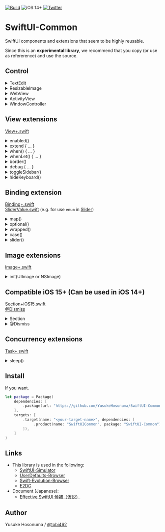 [![Build](https://github.com/YusukeHosonuma/SwiftUI-Common/actions/workflows/main.yml/badge.svg)](https://github.com/YusukeHosonuma/SwiftUI-Common/actions/workflows/main.yml)
![iOS 14+](https://img.shields.io/badge/iOS-14+-4BC51D.svg?style=flat)
[![Twitter](https://img.shields.io/twitter/url?style=social&url=https%3A%2F%2Ftwitter.com%2Ftobi462)](https://twitter.com/tobi462)

# SwiftUI-Common

SwiftUI components and extensions that seem to be highly reusable.

Since this is an **experimental library**, we recommend that you copy (or use as refererence) and use the source.

## Control

<details>
<summary>TextEdit</summary>

[TextEdit.swift](https://github.com/YusukeHosonuma/SwiftUI-Common/blob/main/Sources/SwiftUICommon/View/TextEdit.swift) (add placeholder to [TextEditor](https://developer.apple.com/documentation/swiftui/texteditor))

```swift
TextEdit("Please paste.", text: $text, font: .custom("SF Mono", size: 16))
```
</details>


<details>
<summary>ResizableImage</summary>

[ResizableImage](https://github.com/YusukeHosonuma/SwiftUI-Common/blob/main/Sources/SwiftUICommon/View/ResizableImage.swift)
    
The [Image](https://developer.apple.com/documentation/swiftui/image) that is resized only if it extends beyond the area.

```swift

Group {
    ResizableImage(systemName: "swift", contentMode: .fit)
    ResizableImage("island", contentMode: .fit)
    ResizableImage("island", contentMode: .fill)
}
.frame(width: 140, height: 140)
.border(.red)
```
    
<img width="317" src="https://user-images.githubusercontent.com/2990285/168200204-dc465a71-c3f1-4b92-98f8-8353f3c8ad46.png">
</details>


<details>
<summary>WebView</summary>

[WebView.swift](https://github.com/YusukeHosonuma/SwiftUI-Common/blob/main/Sources/SwiftUICommon/View/WebView.swift) (bridge to [WKWebView](https://developer.apple.com/documentation/webkit/wkwebview))

```swift
@StateObject var webViewState = WebViewState { _ in
    // 💡 If you want to more configuration
    // webView.allowsBackForwardNavigationGestures = true
}

var body: some View {
    ZStack {
        WebView(url: url, state: webViewState)

        if webViewState.isFirstLoading {
            ProgressView()
        }

        // 💡 Note: If you want to display an indicator at each page transition.
        // if webViewState.isLoading {
        //     ProgressView()
        // }
    }
    .toolbar {
        ToolbarItemGroup(placement: .bottomBar) {
            Spacer()

            // ✅ Back
            Button {
                webViewState.goBack()
            } label: {
                Image(systemName: "chevron.backward")
            }
            .enabled(webViewState.canGoBack)

            // ✅ Forward
            Button {
                webViewState.goForward()
            } label: {
                Image(systemName: "chevron.forward")
            }
            .enabled(webViewState.canGoForward)
        }
    }
}
```

<img width="339" alt="image" src="https://user-images.githubusercontent.com/2990285/167335179-0e42798b-fd4c-4844-8eca-c5cb3e6ab666.png">
</details>


<details>
<summary>ActivityView</summary>

[ActivityView](https://github.com/YusukeHosonuma/SwiftUI-Common/blob/main/Sources/SwiftUICommon/View/UIKit/ActivityView.swift) (bridge to [UIActivityViewController](https://developer.apple.com/documentation/uikit/uiactivityviewcontroller))

```swift
@State static var isPresent = false

static var previews: some View {
    Image(systemName: "square.and.arrow.up")
        .sheet(isPresented: .constant(true)) {
            ActivityView(activityItems: [URL(string: "https://github.com/YusukeHosonuma/SwiftUI-Common")!])
        }
}
```
</details>


<details>
<summary>WindowController</summary>

[WindowController](https://github.com/YusukeHosonuma/SwiftUI-Common/blob/main/Sources/SwiftUICommon/View/AppKit/WindowController.swift) (bridge to [NSWindowController](https://developer.apple.com/documentation/appkit/nswindowcontroller))<br>
T.B.D
</details>

## View extensions

[View+.swift](https://github.com/YusukeHosonuma/SwiftUI-Common/blob/main/Sources/SwiftUICommon/Extension/View%2B.swift)

<details>
<summary>enabled()</summary>
  
```swift
@State var isEnabled = false

var body: some View {
    VStack {
        Button("Hello") {}
            .enabled(isEnabled) // 💡 Same as `.disabled(isEnabled == false)`
}
```
</details>


<details>
<summary>extend { ... }</summary>

```swift
Text("Hello")
    .extend { content in
        if #available(iOS 15, *) {
            content
                .environment(\.dynamicTypeSize, .xxxLarge)
        } else {
            content
        }
    }
```
</details>


<details>
<summary>when() { ... }</summary>

```swift
@State var condition = false

var body: some View {
    Text("Hello")
        .when(condition) {
            $0.underline()
        }
}
```
</details>


<details>
<summary>whenLet() { ... }</summary>

```swift
@State var textColor: Color? = .red

var body: some View {
    Text("Hello")
        .whenLet(textColor) { content, textColor in
            content
                .foregroundColor(textColor)
        }
}
```
</details>

  
<details>
<summary>border()</summary>

```swift
Text("Hello")
    .padding()
    .border(.red, edge: .vertical) // default `width` = 1
    .border(.blue, width: 8, edge: .leading)
```

<img width="166" alt="image" src="https://user-images.githubusercontent.com/2990285/167331264-ee274f67-ec58-4d79-88b9-61e2fa57d66f.png">
</details>


<details>
<summary>debug { ... }</summary>
  
```swift
func content(text: String, number: Int) -> some View {
    Text("\(text), \(number)")
        .debug {
            print("text: \(text)")
            print("number: \(number)")
        }
}
```
</details>


<details>
<summary>toggleSidebar()</summary>
  
```swift
Button("toggle") {
    toggleSidebar()
}
```
</details>


<details>
<summary>hideKeyboard()</summary>
  
```swift
Button("hide") {
    hideKeyboard()
}
```
</details>


## Binding extension

[Binding+.swift](https://github.com/YusukeHosonuma/SwiftUI-Common/blob/main/Sources/SwiftUICommon/Extension/Binding%2B.swift)<br>
[SliderValue.swift](https://github.com/YusukeHosonuma/SwiftUI-Common/blob/main/Sources/SwiftUICommon/SliderValue.swift) (e.g. for use `enum` in [Slider](https://developer.apple.com/documentation/swiftui/slider))

<details>
<summary>map()</summary>
    
```swift
@State var boolString = "false"

var body: some View {
    VStack {
        TextField("isOn", text: $boolString)
            .textFieldStyle(.roundedBorder)
            .autocapitalization(.none)

        //
        // 💡 Can edit `String` as `Bool`.
        //
        Toggle("isOn", isOn: $boolString.map( // ✅ `Binding<String>` -> `Binding<Bool>`
            get: { $0 == "true" },
            set: { $0 ? "true" : "false" }
        ))
    }
}
```
</details>


<details>
<summary>optional()</summary>

```swift
enum Menu: Int {
    case all
    case star
}

struct BindingOptionalView: View {
    @SceneStorage("selection") var selection: Menu = .all

    var body: some View {
        let optionalSelection = $selection.optional() // 💡 `Binding<Menu>` -> `Binding<Menu?`
        NavigationView {
            List {
                NavigationLink(tag: Menu.all, selection: optionalSelection, destination: { Text("1") }) {
                    Text("One")
                }
                NavigationLink(tag: Menu.star, selection: optionalSelection, destination: { Text("2") }) {
                    Text("Two")
                }
            }
        }
    }
}
```
</details>

  
<details>
<summary>wrapped()</summary>

```swift
@Binding var optionalString: String?

var body: some View {
    if let binding = $optionalString.wrapped() { // 💡 `Binding<String?>` -> `Binding<String>?`
        TextField("placeholder", text: binding)
    } else {
        Text("nil")
    }
}
```
</details>

    
<details>
<summary>case()</summary>
    
```swift
import CasePaths // ✅ Required `pointfreeco/swift-case-paths`
import SwiftUI

enum EnumValue {
    case string(String) // 💡 Has associated-type `String`
    case bool(Bool)     // 💡 Has associated-type `Bool`
}

struct CaseBindingView: View {
    @State var value: EnumValue = .string("Swift")

    var body: some View {
        VStack {
            //
            // 💡 Note: `switch` statement is only for completeness check by compiler.
            // (Removal does not affect the operation)
            //
            switch value {
            case .string:
                //
                // ✅ Binding<Value> -> Binding<String>?
                //
                if let binding = $value.case(/EnumValue.string) {
                    TextField("placeholder", text: binding)
                }

            case .bool:
                //
                // ✅ Binding<Value> -> Binding<Int>?
                //
                if let binding = $value.case(/EnumValue.bool) {
                    Toggle("isOn", isOn: binding)
                }
            }
        }
    }
}
```
</details>


<details>
<summary>slider()</summary>

```swift
// 💡 Want to edit by slider.
enum TextSize: Int, CaseIterable {
    case xSmall = 0
    case small = 1
    ...

    var name: String {
        switch self {
        case .xSmall: return "xSmall"
        case .small: return "small"
        ...
    }
}

// ✅ Implement `SliderValue` protocol.
extension TextSize: SliderValue {
    static let sliderRange: ClosedRange<Double> = 0 ... Double(TextSize.allCases.count - 1)

    var sliderIndex: Int { rawValue }

    init(fromSliderIndex index: Int) {
        self = Self(rawValue: index)!
    }
}
  
struct SliderView: View {
    @State var textSize: TextSize = .medium

    var body: some View {
        VStack {
            Text("\(textSize.name)")
            Slider(
                value: $textSize.slider(), // 💡 `Binding<TextSize>` -> `Binding<Double>`
                in: TextSize.sliderRange,
                step: 1
            )
        }
        .padding()
    }
}
```

<img width="333" alt="image" src="https://user-images.githubusercontent.com/2990285/167333536-031af3f8-86ce-46bd-81e4-6dc63f51eb2c.png">
</details>
    
## Image extensions

[Image+.swift](https://github.com/YusukeHosonuma/SwiftUI-Common/blob/main/Sources/SwiftUICommon/Extension/Image%2B.swift)

<details>
<summary>init(UIImage or NSImage)</summary>

```swift
#if os(macOS)
private typealias XImage = NSImage
#else
private typealias XImage = UIImage
#endif

struct ImageView: View {
    var body: some View {
        Image(image: renderImage()) // 💡
            .resizable()
            .scaledToFit()
    }

    private func renderImage() -> XImage {
        // ⚠️ Assumes rendering code
        #if os(macOS)
        NSImage(named: "picture")!
        #else
        UIImage(named: "picture")!
        #endif
    }
}
```
</details>

    
## Compatible iOS 15+ (Can be used in iOS 14+)

[Section+iOS15.swift](https://github.com/YusukeHosonuma/SwiftUI-Common/blob/main/Sources/SwiftUICommon/Extension/Compatible/Section%2BiOS15.swift)<br>
[@Dismiss](https://github.com/YusukeHosonuma/SwiftUI-Common/blob/main/Sources/SwiftUICommon/Extension/Compatible/Dismiss.swift)

<details>
<summary>Section</summary>
    
```swift
Section("title") {
    ...
}
```
</details>
    
<details>
<summary>@Dismiss</summary>

```swift
// ✅ Compatible to `@Environment(\.dismiss) var dismiss` in iOS 15.
@Dismiss var dismiss

// 💡 in iOS 14+
// @Environment(\.presentationMode) private var presentationMode

var body: some View {
    VStack {
        Button("Close") {
            // ✅ Same as `@Environment(\.dismiss)`
            dismiss()

            // 💡 in iOS 14
            // presentationMode.wrappedValue.dismiss()
        }
    }
    .padding()
}
```
</details>


## Concurrency extensions
  
[Task+.swift](https://github.com/YusukeHosonuma/SwiftUI-Common/blob/main/Sources/SwiftUICommon/Extension/Task%2B.swift)

<details>
<summary>sleep()</summary>
    
```swift
Task {
    try await Task.sleep(seconds: 1)        // 1 s
    try await Task.sleep(milliseconds: 500) // 500 ms
}
```
</details>

    
## Install

If you want.

```swift
let package = Package(
    dependencies: [
        .package(url: "https://github.com/YusukeHosonuma/SwiftUI-Common.git", from: "1.0.0"),
    ],
    targets: [
        .target(name: "<your-target-name>", dependencies: [
             .product(name: "SwiftUICommon", package: "SwiftUI-Common"),
        ]),
    ]
)
```

## Links

- This library is used in the following:
  - [SwiftUI-Simulator](https://github.com/YusukeHosonuma/SwiftUI-Simulator)
  - [UserDefaults-Browser](https://github.com/YusukeHosonuma/UserDefaultsBrowser)
  - [Swift-Evolution-Browser](https://github.com/YusukeHosonuma/Swift-Evolution-Browser) 
  - [E2DC](https://github.com/YusukeHosonuma/E2DC)
- Document (Japanese):
  - [Effective SwiftUI 候補（仮説）](https://github.com/YusukeHosonuma/Effective-SwiftUI)

## Author

Yusuke Hosonuma / [@tobi462](https://twitter.com/tobi462)
